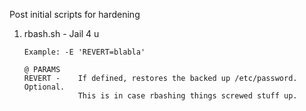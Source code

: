 Post initial scripts for hardening

1. rbash.sh - Jail 4 u
    ```
    Example: -E 'REVERT=blabla'

    @ PARAMS
    REVERT -    If defined, restores the backed up /etc/password. Optional.
                This is in case rbashing things screwed stuff up.
    ```